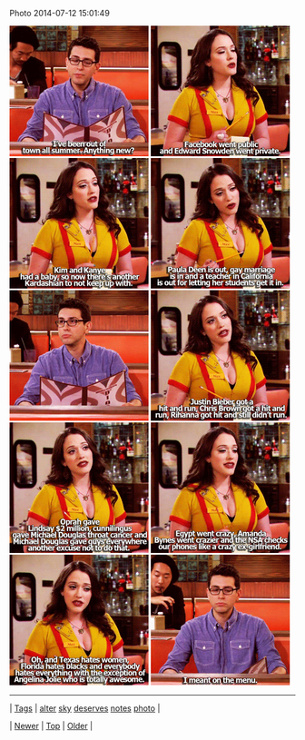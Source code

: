 <!--
title: Photo 2014-07-12 15
date: 2020-06-28T15:27:00.345Z
tags: alter, sky, deserves, notes, photo
-->


Photo 2014-07-12 15:01:49

![](91552053218-0.gif)
![](91552053218-1.gif)
![](91552053218-2.gif)
![](91552053218-3.gif)
![](91552053218-4.gif)
![](91552053218-5.gif)
![](91552053218-6.gif)
![](91552053218-7.gif)
![](91552053218-8.gif)
![](91552053218-9.gif)

<!--BOTTOM-POST-NAVIGATION-->
---

| [Tags](tags.md) | [alter](tag-alter.md) [sky](tag-sky.md) [deserves](tag-deserves.md) [notes](tag-notes.md) [photo](tag-photo.md) |

| [Newer](91434489777.md) | [Top](index.md) | [Older](91565520994.md) |